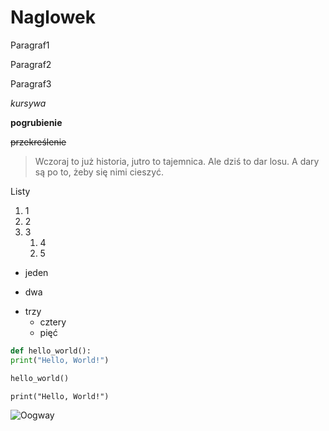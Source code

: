 # Naglowek

Paragraf1

Paragraf2

Paragraf3

*kursywa*

**pogrubienie**

~~przekreślenie~~

>Wczoraj to już historia, jutro to tajemnica. Ale dziś to dar losu. A dary są po to, żeby się nimi cieszyć.

Listy

1. 1
2. 2
3. 3
    1. 4
    2. 5

- jeden
+ dwa
* trzy
    + cztery
    - pięć

```python
def hello_world():
print("Hello, World!")

hello_world()
```

`print("Hello, World!")`

![Oogway](images/oogway.jpeg)